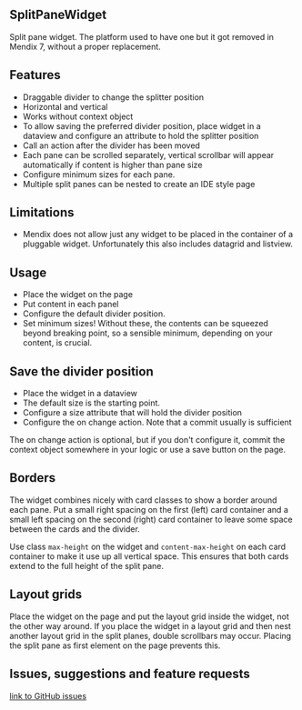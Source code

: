 ## SplitPaneWidget
Split pane widget. The platform used to have one but it got removed in Mendix 7, without a proper replacement.

## Features
- Draggable divider to change the splitter position
- Horizontal and vertical
- Works without context object
- To allow saving the preferred divider position, place widget in a dataview and configure an attribute to hold the splitter position
- Call an action after the divider has been moved
- Each pane can be scrolled separately, vertical scrollbar will appear automatically if content is higher than pane size 
- Configure minimum sizes for each pane.
- Multiple split panes can be nested to create an IDE style page

## Limitations
- Mendix does not allow just any widget to be placed in the container of a pluggable widget. Unfortunately this also includes datagrid and listview.

## Usage
- Place the widget on the page
- Put content in each panel
- Configure the default divider position.
- Set minimum sizes! Without these, the contents can be squeezed beyond breaking point, so a sensible minimum, depending on your content, is crucial.

## Save the divider position
- Place the widget in a dataview
- The default size is the starting point.
- Configure a size attribute that will hold the divider position
- Configure the on change action. Note that a commit usually is sufficient

The on change action is optional, but if you don't configure it, commit the context object somewhere in your logic or use a save button on the page.

## Borders
The widget combines nicely with card classes to show a border around each pane. Put a small right spacing on the first (left) card container and a small left spacing on the second (right) card container to leave some space between the cards and the divider.

Use class `max-height` on the widget and `content-max-height` on each card container to make it use up all vertical space. This ensures that both cards extend to the full height of the split pane. 

## Layout grids
Place the widget on the page and put the layout grid inside the widget, not the other way around. If you place the widget in a layout grid and then nest another layout grid in the split planes, double scrollbars may occur. Placing the split pane as first element on the page prevents this.

## Issues, suggestions and feature requests
[link to GitHub issues](https://github.com/Itvisors/mendix-SplitPaneWidget/issues)

